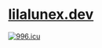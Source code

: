 # [lilalunex.dev](https://lilalunex.dev/)

[![996.icu](https://img.shields.io/badge/link-996.icu-red.svg)](https://996.icu/#/en_US)

<!--
**lilalunex/lilalunex** is a ✨ _special_ ✨ repository because its `README.md` (this file) appears on your GitHub profile.

Here are some ideas to get you started:

- 🔭 I’m currently working on ...
- 🌱 I’m currently learning ...
- 👯 I’m looking to collaborate on ...
- 🤔 I’m looking for help with ...
- 💬 Ask me about ...
- 📫 How to reach me: ...
- 😄 Pronouns: ...
- ⚡ Fun fact: ...
-->
